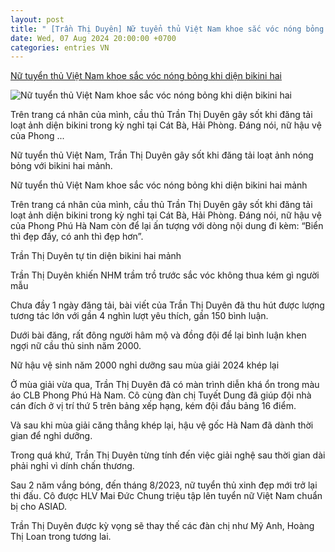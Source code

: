 ```yaml
---
layout: post
title: " [Trần Thị Duyên] Nữ tuyển thủ Việt Nam khoe sắc vóc nóng bỏng khi diện bikini hai"
date: Wed, 07 Aug 2024 20:00:00 +0700
categories: entries VN
---
```

[Nữ tuyển thủ Việt Nam khoe sắc vóc nóng bỏng khi diện bikini hai](https://bongda24h.vn/hau-truong/nu-tuyen-thu-viet-nam-khoe-sac-voc-nong-bong-khi-dien-bikini-hai-manh-188-395627.html)

![Nữ tuyển thủ Việt Nam khoe sắc vóc nóng bỏng khi diện bikini hai](https://static.bongda24h.vn/medias/standard/2024/08/07/thumb-bai-tdp-0708132126.jpg)

Trên trang cá nhân của mình, cầu thủ Trần Thị Duyên gây sốt khi đăng tải loạt ảnh diện bikini trong kỳ nghỉ tại Cát Bà, Hải Phòng. Đáng nói, nữ hậu vệ của Phong ...

Nữ tuyển thủ Việt Nam, Trần Thị Duyên gây sốt khi đăng tải loạt ảnh nóng bỏng với bikini hai mảnh.

Nữ tuyển thủ Việt Nam khoe sắc vóc nóng bỏng khi diện bikini hai mảnh

Trên trang cá nhân của mình, cầu thủ Trần Thị Duyên gây sốt khi đăng tải loạt ảnh diện bikini trong kỳ nghỉ tại Cát Bà, Hải Phòng. Đáng nói, nữ hậu vệ của Phong Phú Hà Nam còn để lại ấn tượng với dòng nội dung đi kèm: “Biển thì đẹp đấy, có anh thì đẹp hơn”.

Trần Thị Duyên tự tin diện bikini hai mảnh

Trần Thị Duyên khiến NHM trầm trồ trước sắc vóc không thua kém gì người mẫu

Chưa đầy 1 ngày đăng tải, bài viết của Trần Thị Duyên đã thu hút được lượng tương tác lớn với gần 4 nghìn lượt yêu thích, gần 150 bình luận.

Dưới bài đăng, rất đông người hâm mộ và đồng đội để lại bình luận khen ngợi nữ cầu thủ sinh năm 2000.

Nữ hậu vệ sinh năm 2000 nghỉ dưỡng sau mùa giải 2024 khép lại

Ở mùa giải vừa qua, Trần Thị Duyên đã có màn trình diễn khá ổn trong màu áo CLB Phong Phú Hà Nam. Cô cùng đàn chị Tuyết Dung đã giúp đội nhà cán đích ở vị trí thứ 5 trên bảng xếp hạng, kém đội đầu bảng 16 điểm.

Và sau khi mùa giải căng thẳng khép lại, hậu vệ gốc Hà Nam đã dành thời gian để nghỉ dưỡng.

Trong quá khứ, Trần Thị Duyên từng tính đến việc giải nghệ sau thời gian dài phải nghỉ vì dính chấn thương.

Sau 2 năm vắng bóng, đến tháng 8/2023, nữ tuyển thủ xinh đẹp mới trở lại thi đấu. Cô được HLV Mai Đức Chung triệu tập lên tuyển nữ Việt Nam chuẩn bị cho ASIAD.

Trần Thị Duyên được kỳ vọng sẽ thay thế các đàn chị như Mỹ Anh, Hoàng Thị Loan trong tương lai.

